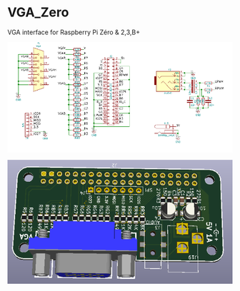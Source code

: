 # VGA_Zero
VGA interface for Raspberry Pi Zéro &amp; 2,3,B+


![sch](img/sch.PNG)


![pcb](img/3d.PNG)

